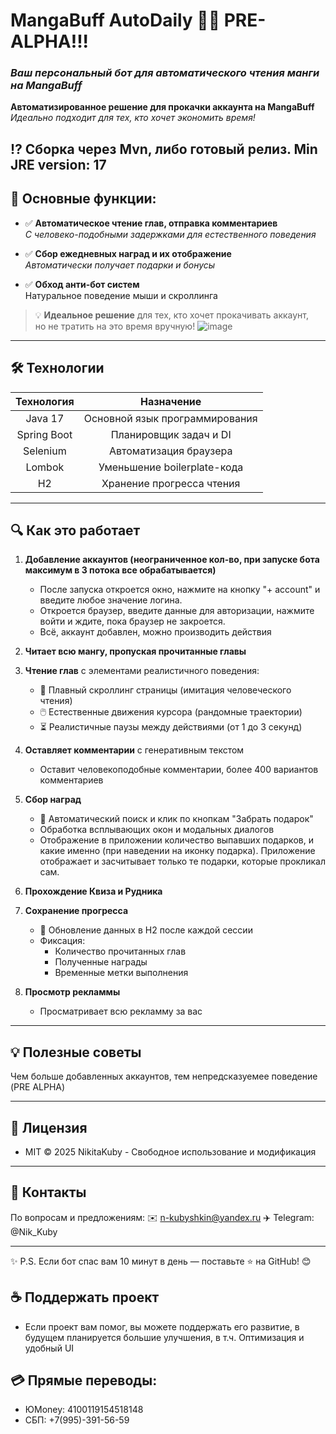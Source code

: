 # MangaBuff AutoDaily 🤖✨  PRE-ALPHA!!!
### *Ваш персональный бот для автоматического чтения манги на MangaBuff*


**Автоматизированное решение для прокачки аккаунта на MangaBuff**  
_Идеально подходит для тех, кто хочет экономить время!_

## ⁉️ Сборка через Mvn, либо готовый релиз. Min JRE version: 17 

## 🌟 Основные функции:

- ✅ **Автоматическое чтение глав, отправка комментариев**  
  _С человеко-подобными задержками для естественного поведения_
  
- ✅ **Сбор ежедневных наград и их отображение**  
  _Автоматически получает подарки и бонусы_
  
- ✅ **Обход анти-бот систем**  
  Натуральное поведение мыши и скроллинга


> 💡 **Идеальное решение** для тех, кто хочет прокачивать аккаунт,  
> но не тратить на это время вручную!
![image](https://github.com/user-attachments/assets/ecd2e324-2259-4a06-a778-9809dd5ab227)

---

## 🛠 Технологии
| Технология    | Назначение                      |
|:-------------:|:-------------------------------:|
| Java 17       | Основной язык программирования  |
| Spring Boot   | Планировщик задач и DI          |
| Selenium      | Автоматизация браузера          |
| Lombok        | Уменьшение boilerplate-кода     |
| H2            | Хранение прогресса чтения       |

---

## 🔍 Как это работает

1. **Добавление аккаунтов (неограниченное кол-во, при запуске бота максимум в 3 потока все обрабатывается)**  
   - После запуска откроется окно, нажмите на кнопку "+ account" и введите любое значение логина.
   - Откроется браузер, введите данные для авторизации, нажмите войти и ждите, пока браузер не закроется.
   - Всё, аккаунт добавлен, можно производить действия

2. **Читает всю мангу, пропуская прочитанные главы**

3. **Чтение глав** с элементами реалистичного поведения:  
   - 📜 Плавный скроллинг страницы (имитация человеческого чтения)  
   - 🖱️ Естественные движения курсора (рандомные траектории)  
   - ⏳ Реалистичные паузы между действиями (от 1 до 3 секунд)

4. **Оставляет комментарии** с генеративным текстом
   - Оставит человекоподобные комментарии, более 400 вариантов комментариев

5. **Сбор наград**  
   - 🎁 Автоматический поиск и клик по кнопкам "Забрать подарок"  
   - Обработка всплывающих окон и модальных диалогов
   - Отображение в приложении количество выпавших подарков, и какие именно (при наведении на иконку подарка). Приложение отображает и засчитывает только те подарки, которые прокликал сам.
     
6. **Прохождение Квиза и Рудника**
   
7. **Сохранение прогресса**  
   - 💾 Обновление данных в H2 после каждой сессии  
   - Фиксация:  
     - Количество прочитанных глав  
     - Полученные награды  
     - Временные метки выполнения

8. **Просмотр рекламмы**
    - Просматривает всю рекламму за вас

---

## 💡 Полезные советы
Чем больше добавленных аккаунтов, тем непредсказуемее поведение (PRE ALPHA)

---

## 📜 Лицензия
- MIT © 2025 NikitaKuby - Свободное использование и модификация

---

## 💬 Контакты
По вопросам и предложениям:
✉️ n-kubyshkin@yandex.ru
✈️ Telegram: @Nik_Kuby

---

✨ P.S. Если бот спас вам 10 минут в день — поставьте ⭐️ на GitHub! 😊


## ☕ Поддержать проект
- Если проект вам помог, вы можете поддержать его развитие, в будущем планируется большие улучшения, в т.ч. Оптимизация и удобный UI

## 💳 Прямые переводы:
 - ЮMoney: 4100119154518148
 - СБП: +7(995)-391-56-59

  <!-- SEO-метаданные -->
<meta name="description" content="Автоматизация ежедневных задач для MangaBuff: чтение глав, комментирование, сбор бонусов">
<meta name="keywords" content="mangabuff, selenium, автоматизация, java, maven">

